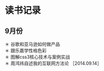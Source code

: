 读书记录
===============

## 9月份

＊ 谷歌和亚马逊如何做产品      
＊ 跟乐嘉学性格色彩           
＊ 图解css3核心技术与案例实战  
＊ 周鸿祎自述我的互联网方法论 ［2014.09.14］  

